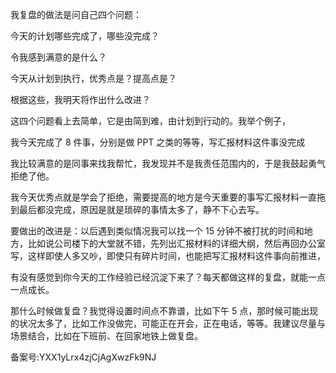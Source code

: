 我复盘的做法是问自己四个问题：

今天的计划哪些完成了，哪些没完成？

令我感到满意的是什么？

今天从计划到执行，优秀点是？提高点是？

根据这些，我明天将作出什么改进？

这四个问题看上去简单，它是由简到难，由计划到行动的。我举个例子，

我今天完成了 8 件事，分别是做 PPT 之类的等等，写汇报材料这件事没完成

我比较满意的是同事来找我帮忙，我发现并不是我责任范围内的，于是我鼓起勇气拒绝了他。

我今天优秀点就是学会了拒绝，需要提高的地方是今天重要的事写汇报材料一直拖到最后都没完成，原因是就是琐碎的事情太多了，静不下心去写。

要做出的改进是：以后遇到类似情况我可以找一个 15 分钟不被打扰的时间和地方，比如说公司楼下的大堂就不错，先列出汇报材料的详细大纲，然后再回办公室写，这样即使人多又吵，即使只有碎片时间，也能把写汇报材料这件事向前推进，

有没有感觉到你今天的工作经验已经沉淀下来了？每天都做这样的复盘，就能一点一点成长。

那什么时候做复盘？我觉得设置时间点不靠谱，比如下午 5 点，那时候可能出现的状况太多了，比如工作没做完，可能正在开会，正在电话，等等。我建议尽量与场景结合，比如在下班前、在回家地铁上做复盘。

备案号:YXX1yLrx4zjCjAgXwzFk9NJ